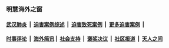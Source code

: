 
### 明慧海外之窗

####  [武汉肺炎](indexes/365.md?t=05272200) &nbsp;|&nbsp;  [迫害案例综述](indexes/328.md?t=05272200) &nbsp;|&nbsp; [迫害致死案例](indexes/277.md?t=05272200)  &nbsp;|&nbsp; [更多迫害案例](indexes/81.md?t=05272200)  &nbsp;|&nbsp; 
####  [时事评论](indexes/19.md?t=05272200) &nbsp;|&nbsp; [海外简讯](indexes/245.md?t=05272200)&nbsp;|&nbsp;  [社会支持](indexes/140.md?t=05272200) &nbsp;|&nbsp; [褒奖决议](indexes/282.md?t=05272200) &nbsp;|&nbsp; [社区报道](indexes/91.md?t=05272200)  &nbsp;|&nbsp; [天人之间](indexes/78.md?t=05272200) 

